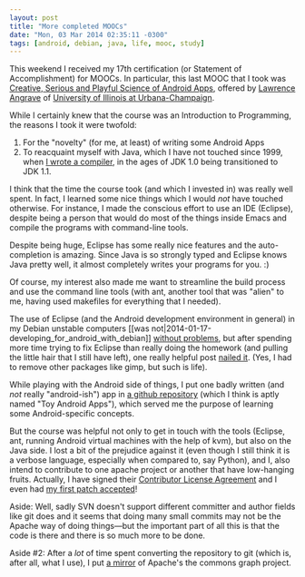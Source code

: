 ```yaml
---
layout: post
title: "More completed MOOCs"
date: "Mon, 03 Mar 2014 02:35:11 -0300"
tags: [android, debian, java, life, mooc, study]
---
```


This weekend I received my 17th certification (or Statement of
Accomplishment) for MOOCs. In particular, this last MOOC that I took was
[Creative, Serious and Playful Science of Android Apps][0], offered by
[Lawrence Angrave][1] of [University of Illinois at Urbana-Champaign][2].

[0]: https://www.coursera.org/course/androidapps101
[1]: https://www.coursera.org/instructor/lawrenceangrave
[2]: https://www.coursera.org/illinois

While I certainly knew that the course was an Introduction to Programming,
the reasons I took it were twofold:

1. For the "novelty" (for me, at least) of writing some Android Apps
2. To reacquaint myself with Java, which I have not touched since 1999, when
[I wrote a compiler][3], in the ages of JDK 1.0 being transitioned to
JDK 1.1.

[3]: https://github.com/rbrito/old-projects

I think that the time the course took (and which I invested in) was really
well spent. In fact, I learned some nice things which I would *not* have
touched otherwise. For instance, I made the conscious effort to use an IDE
(Eclipse), despite being a person that would do most of the things inside
Emacs and compile the programs with command-line tools.

Despite being huge, Eclipse has some really nice features and the
auto-completion is amazing. Since Java is so strongly typed and Eclipse
knows Java pretty well, it almost completely writes your programs for you.
:)

Of course, my interest also made me want to streamline the build process and
use the command line tools (with ant, another tool that was "alien" to me,
having used makefiles for everything that I needed).

The use of Eclipse (and the Android development environment in general) in
my Debian unstable computers
[[was not|2014-01-17-developing_for_android_with_debian]]
[without problems][4], but after spending more time trying to fix Eclipse
than really doing the homework (and pulling the little hair that I still
have left), one really helpful post [nailed it][5]. (Yes, I had to remove
other packages like gimp, but such is life).

[4]: https://bugs.debian.org/734674
[5]: http://aleksz-programming.blogspot.com/2013/03/eclipse-and-webkit-on-ubuntu-64.html

While playing with the Android side of things, I put one badly written (and
*not* really "android-ish") app in [a github repository][6] (which I think
is aptly named "Toy Android Apps"), which served me the purpose of learning
some Android-specific concepts.

[6]: https://github.com/rbrito/toy-android-apps

But the course was helpful not only to get in touch with the tools (Eclipse,
ant, running Android virtual machines with the help of kvm), but also on the
Java side. I lost a bit of the prejudice against it (even though I still
think it is a verbose language, especially when compared to, say Python),
and I, also intend to contribute to one apache project or another that have
low-hanging fruits.  Actually, I have signed their
[Contributor License Agreement][7] and I even had
[my first patch accepted][8]!

[7]: https://www.apache.org/licenses/icla.txt
[8]: http://svn.apache.org/viewvc?view=revision&revision=1559792

Aside: Well, sadly SVN doesn't support different committer and author fields
like git does and it seems that doing many small commits may not be the
Apache way of doing things&mdash;but the important part of all this is that
the code is there and there is so much more to be done.

Aside #2: After a *lot* of time spent converting the repository to git
(which is, after all, what I use), I put [a mirror][9] of Apache's the
commons graph project.

[9]: https://github.com/rbrito/commons-graph


